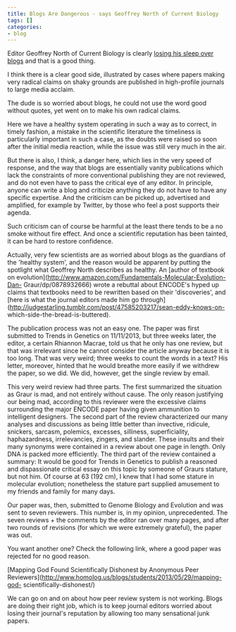 ```yaml
---
title: Blogs Are Dangerous - says Geoffrey North of Current Biology
tags: []
categories:
- blog
---
```

Editor Geoffrey North of Current Biology is clearly [losing his sleep over
blogs](http://www.cell.com/current-biology/fulltext/S0960-9822\(13\)00514-9)
and that is a good thing.
<!--more-->

>

I think there is a clear good side, illustrated by cases where papers making
very radical claims on shaky grounds are published in high-profile journals to
large media acclaim.

The dude is so worried about blogs, he could not use the word good without
quotes, yet went on to make his own radical claims.

>

Here we have a healthy system operating in such a way as to correct, in timely
fashion, a mistake in the scientific literature the timeliness is particularly
important in such a case, as the doubts were raised so soon after the initial
media reaction, while the issue was still very much in the air.

But there is also, I think, a danger here, which lies in the very speed of
response, and the way that blogs are essentially vanity publications which
lack the constraints of more conventional publishing they are not reviewed,
and do not even have to pass the critical eye of any editor. In principle,
anyone can write a blog and criticize anything they do not have to have any
specific expertise. And the criticism can be picked up, advertised and
amplified, for example by Twitter, by those who feel a post supports their
agenda.

Such criticism can of course be harmful at the least there tends to be a no
smoke without fire effect. And once a scientific reputation has been tainted,
it can be hard to restore confidence.

Actually, very few scientists are as worried about blogs as the guardians of
the 'healthy system', and the reason would be apparent by putting the
spotlight what Geoffrey North describes as healthy. An [author of textbook on
evolution](http://www.amazon.com/Fundamentals-Molecular-Evolution-Dan-
Graur/dp/0878932666) wrote a rebuttal about ENCODE's hyped up claims that
textbooks need to be rewritten based on their 'discoveries', and [here is what
the journal editors made him go
through](http://judgestarling.tumblr.com/post/47585203217/sean-eddy-knows-on-
which-side-the-bread-is-buttered).

>

The publication process was not an easy one. The paper was first submitted to
Trends in Genetics on 11/11/2013, but three weeks later, the editor, a certain
Rhiannon Macrae, told us that he only has one review, but that was irrelevant
since he cannot consider the article anyway because it is too long. That was
very weird; three weeks to count the words in a text? His letter, moreover,
hinted that he would breathe more easily if we withdrew the paper, so we did.
We did, however, get the single review by email.

This very weird review had three parts. The first summarized the situation as
Graur is mad, and not entirely without cause. The only reason justifying our
being mad, according to this reviewer were the excessive claims surrounding
the major ENCODE paper having given ammunition to intelligent designers. The
second part of the review characterized our many analyses and discussions as
being little better than invective, ridicule, snickers, sarcasm, polemics,
excesses, silliness, superficiality, haphazardness, irrelevancies, zingers,
and slander. These insults and their many synonyms were contained in a review
about one page in length. Only DNA is packed more efficiently. The third part
of the review contained a summary: It would be good for Trends in Genetics to
publish a reasoned and dispassionate critical essay on this topic by someone
of Graurs stature, but not him. Of course at 63 (192 cm), I knew that I had
some stature in molecular evolution; nonetheless the stature part supplied
amusement to my friends and family for many days.

Our paper was, then, submitted to Genome Biology and Evolution and was sent to
seven reviewers. This number is, in my opinion, unprecedented. The seven
reviews + the comments by the editor ran over many pages, and after two rounds
of revisions (for which we were extremely grateful), the paper was out.

You want another one? Check the following link, where a good paper was
rejected for no good reason.

[Mapping God Found Scientifically Dishonest by Anonymous Peer
Reviewers](http://www.homolog.us/blogs/students/2013/05/29/mapping-god-
scientifically-dishonest/)

We can go on and on about how peer review system is not working. Blogs are
doing their right job, which is to keep journal editors worried about losing
their journal's reputation by allowing too many sensational junk papers.


